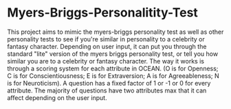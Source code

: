 # Myers-Briggs-Personalitity-Test
This project aims to mimic the myers-briggs personality test as well as other personality tests to see if you're similar in personality to a celebrity or fantasy character. Depending on user input, it can put you through the standard "lite" version of the myers briggs personality test, or tell you how similar you are to a celebrity or fantasy character. The way it works is through a scoring system for each attribute in OCEAN. (O is for Openness; C is for Conscientiousness; E is for Extraversion; A is for Agreeableness; N is for Neuroticism). A question has a fixed factor of 1 or -1 or 0 for every attribute. The majority of questions have two attributes max that it can affect depending on the user input. 
